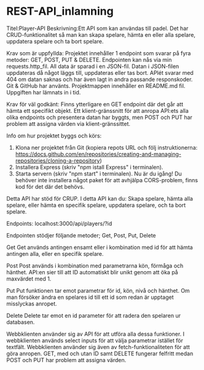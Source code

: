 # REST-API_inlamning

Titel:Player-API
Beskrivning:Ett API som kan användas till padel. Det har CRUD-funktionalitet så man kan skapa spelare, hämta en eller alla spelare, uppdatera spelare och ta bort spelare.

Krav som är uppfyllda:
Projektet innehåller 1 endpoint som svarar på fyra metoder: GET, POST, PUT & DELETE. Endpointen kan nås via min requests.http_fil.
All data är sparad i en JSON-fil. Datan i JSON-filen uppdateras då något läggs till, uppdateras eller tas bort.
APIét svarar med 404 om datan saknas och har även lagt in andra passande responskoder.
Git & GitHub har använts.
Projektmappen innehåller en README.md fil.
Uppgiften har lämnats in i tid.

Krav för väl godkänt:
Finns ytterligare en GET endpoint där det går att hämta ett specifikt objekt.
Ett klient-gränssnitt för att anropa API:ets alla olika endpoints och presentera datan har byggts, men POST och PUT har problem att assigna värden via klient-gränssittet.

Info om hur projektet byggs och körs:
1. Klona ner projektet från Git (kopiera repots URL och följ instruktionerna: https://docs.github.com/en/repositories/creating-and-managing-repositories/cloning-a-repository)
2. Installera Express (skriv "npm istall Express" i terminalen).
3. Starta servern (skriv "npm start" i terminalen).
Nu är du igång!
Du behöver inte installera något paket för att avhjälpa CORS-problem, finns kod för det där det behövs.


Detta API har stöd för CRUP. I detta API kan du:
Skapa spelare,
hämta alla spelare, eller
hämta en specifik spelare,
uppdatera spelare, och
ta bort spelare.

Endpoints: localhost:3000/api/players/?id

Endpointen stödjer följande metoder;
Get, Post, Put, Delete

Get
Get används antingen ensamt eller i kombination med id för att hämta antingen alla, eller en specifik spelare.

Post
Post används i kombination med parametrarna kön, förmåga och hänthet. API:en sier till att ID automatiskt blir unikt genom att öka på maxvärdet med 1.

Put
Put funktionen tar emot parametrar för id, kön, nivå och hänthet. Om man försöker ändra en spelares id till ett id som redan är upptaget misslyckas anropet.

Delete
Delete tar emot en id parameter för att radera den spelaren ur databasen.

Webbklienten använder sig av API för att utföra alla dessa funktioner. I webbklienten används select inputs för att välja parametrar istället för textfält. Webbklienten använder sig även av fetch-funktionaliteten för att göra anropen. GET, med och utan ID samt DELETE fungerar felfritt medan POST och PUT har problem att assigna värden.